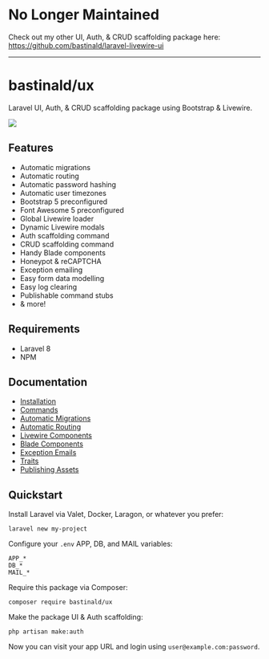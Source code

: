 # No Longer Maintained

Check out my other UI, Auth, & CRUD scaffolding package here: https://github.com/bastinald/laravel-livewire-ui

---

# bastinald/ux

Laravel UI, Auth, & CRUD scaffolding package using Bootstrap & Livewire.

<a href="https://www.youtube.com/watch?v=X9oyYlik56U"><img src="https://i.imgur.com/IWHZsV9.png"></a>

## Features

- Automatic migrations
- Automatic routing
- Automatic password hashing
- Automatic user timezones
- Bootstrap 5 preconfigured
- Font Awesome 5 preconfigured
- Global Livewire loader
- Dynamic Livewire modals
- Auth scaffolding command
- CRUD scaffolding command
- Handy Blade components
- Honeypot & reCAPTCHA
- Exception emailing
- Easy form data modelling
- Easy log clearing
- Publishable command stubs
- & more!

## Requirements

- Laravel 8
- NPM

## Documentation

- [Installation](docs/installation.md)
- [Commands](docs/commands.md)
- [Automatic Migrations](docs/automatic-migrations.md)
- [Automatic Routing](docs/automatic-routing.md)
- [Livewire Components](docs/livewire-components.md)
- [Blade Components](docs/blade-components.md)
- [Exception Emails](docs/exception-emails.md)
- [Traits](docs/traits.md)
- [Publishing Assets](docs/publishing-assets.md)

## Quickstart

Install Laravel via Valet, Docker, Laragon, or whatever you prefer:

```console
laravel new my-project
```

Configure your `.env` APP, DB, and MAIL variables:

```env
APP_*
DB_*
MAIL_*
```

Require this package via Composer:

```console
composer require bastinald/ux
```

Make the package UI & Auth scaffolding:

```console
php artisan make:auth
```

Now you can visit your app URL and login using `user@example.com:password`.
